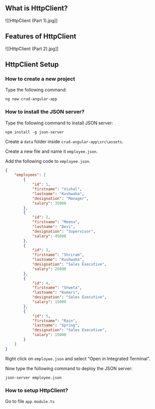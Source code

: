 ## What is HttpClient?

![[HttpClient (Part 1).jpg]]

## Features of HttpClient

![[HttpClient (Part 2).jpg]]

## HttpClient Setup

### How to create a new project

Type the following command:

```CMD
ng new crud-angular-app
```

### How to install the JSON server?

Type the following command to install JSON server:

```CMD
npm install -g json-server
```

Create a `data` folder inside `crud-angular-app\src\assets`.

Create a new file and name it `employee.json`.

Add the following code to `employee.json`.

```JSON
{
    "employees": [
        {
            "id": 1,
            "firstname": "Vishal",
            "lastname": "Kushwaha",
            "designation": "Manager",
            "salary": 35000
        },
        {
            "id": 2,
            "firstname": "Meena",
            "lastname": "Devi",
            "designation": "Supervisor",
            "salary": 45000
        },
        {
            "id": 3,
            "firstname": "Shriram",
            "lastname": "Kushwaha",
            "designation": "Sales Executive",
            "salary": 25000
        },
        {
            "id": 4,
            "firstname": "Shweta",
            "lastname": "Kumari",
            "designation": "Sales Executive",
            "salary": 15000
        },
        {
            "id": 5,
            "firstname": "Rain",
            "lastname": "Spring",
            "designation": "Sales Executive",
            "salary": 15000
        }
    ]
}
```

Right click on `employee.json` and select “Open in Integrated Terminal”.

Now type the following command to deploy the JSON server:

```CMD
json-server employee.json
```

### How to setup HttpClient?

Go to file `app.module.ts`



